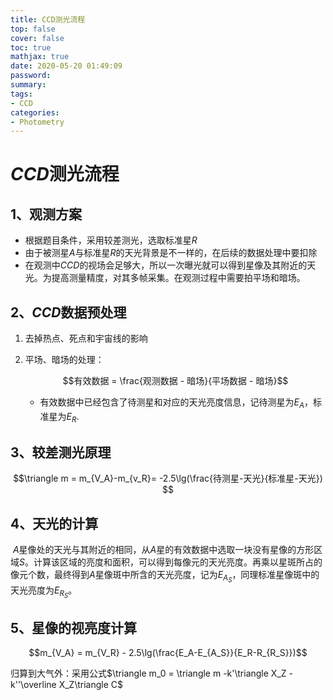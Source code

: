 ```yaml
---
title: CCD测光流程
top: false
cover: false
toc: true
mathjax: true
date: 2020-05-20 01:49:09
password:
summary:
tags:
- CCD
categories:
- Photometry
---
```


# $CCD$测光流程

## 1、观测方案

* 根据题目条件，采用较差测光，选取标准星$R$
* 由于被测星$A$与标准星$R$的天光背景是不一样的，在后续的数据处理中要扣除
* 在观测中$CCD$的视场会足够大，所以一次曝光就可以得到星像及其附近的天光。为提高测量精度，对其多帧采集。在观测过程中需要拍平场和暗场。

<!--more-->

## 2、$CCD$数据预处理

1. 去掉热点、死点和宇宙线的影响

2. 平场、暗场的处理：

   $$有效数据 = \frac{观测数据 - 暗场}{平场数据 - 暗场}$$

   - 有效数据中已经包含了待测星和对应的天光亮度信息，记待测星为$E_A$，标准星为$E_R$.

## 3、较差测光原理

$$\triangle m = m_{V_A}-m_{v_R}= -2.5\lg(\frac{待测星-天光}{标准星-天光}) $$

## 4、天光的计算

​    $A$星像处的天光与其附近的相同，从$A$星的有效数据中选取一块没有星像的方形区域$S$。计算该区域的亮度和面积，可以得到每像元的天光亮度。再乘以星斑所占的像元个数，最终得到$A$星像斑中所含的天光亮度，记为$E_{A_S}$，同理标准星像斑中的天光亮度为$E_{R_S}$。

## 5、星像的视亮度计算

$$m_{V_A} = m_{V_R} - 2.5\lg(\frac{E_A-E_{A_S}}{E_R-R_{R_S}})$$

归算到大气外：采用公式$\triangle m_0 = \triangle m -k'\triangle X_Z - k''\overline X_Z\triangle C$








